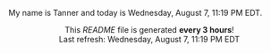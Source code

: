 My name is Tanner and today is Wednesday, August 7, 11:19 PM EDT.

<p align="center">This <i>README</i> file is generated <b>every 3 hours</b>!</br>Last refresh: Wednesday, August 7, 11:19 PM EDT<br /></p>
